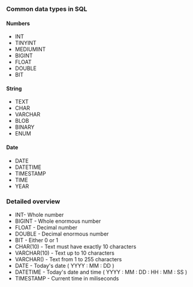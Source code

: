 
### Common data types in SQL

#### Numbers
* INT
* TINYINT
* MEDIUMINT
* BIGINT
* FLOAT
* DOUBLE
* BIT

#### String
* TEXT
* CHAR
* VARCHAR
* BLOB
* BINARY
* ENUM

#### Date
* DATE
* DATETIME
* TIMESTAMP
* TIME
* YEAR

### Detailed overview

* INT- Whole number
* BIGINT - Whole enormous number
* FLOAT - Decimal number
* DOUBLE - Decimal enormous number
* BIT - Either 0 or 1
* CHAR(10) - Text must have exactly 10 characters
* VARCHAR(10) - Text up to 10 characters 
* VARCHAR() - Text from 1 to 255 characters
* DATE - Today's date ( YYYY : MM : DD )
* DATETIME - Today's date and time ( YYYY : MM : DD : HH : MM : SS )
* TIMESTAMP - Current time in miliseconds

